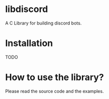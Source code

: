 # libdiscord

A C Library for building discord bots.


# Installation

TODO

# How to use the library?

Please read the source code and the examples.

